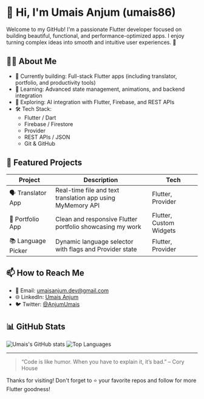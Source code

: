 # 👋 Hi, I'm Umais Anjum (umais86)

Welcome to my GitHub! I'm a passionate Flutter developer focused on building beautiful, functional, and performance-optimized apps. I enjoy turning complex ideas into smooth and intuitive user experiences. 🚀

## 👨‍💻 About Me

- 🔭 Currently building: Full-stack Flutter apps (including translator, portfolio, and productivity tools)
- 🌱 Learning: Advanced state management, animations, and backend integration
- 🧠 Exploring: AI integration with Flutter, Firebase, and REST APIs
- 🛠️ Tech Stack:
  - Flutter / Dart
  - Firebase / Firestore
  - Provider 
  - REST APIs / JSON
  - Git & GitHub

## 💼 Featured Projects

| Project | Description | Tech |
|--------|-------------|------|
| 🗣️ Translator App | Real-time file and text translation app using MyMemory API | Flutter, Provider |
| 🧰 Portfolio App | Clean and responsive Flutter portfolio showcasing my work | Flutter, Custom Widgets |
| 📚 Language Picker | Dynamic language selector with flags and Provider state | Flutter, Provider |

## 📫 How to Reach Me

- 📧 Email: umaisanjum.dev@gmail.com
- 🌐 LinkedIn: [Umais Anjum](https://www.linkedin.com/in/umaisanjum/)
- 🐦 Twitter: [@AnjumUmais]((https://x.com/AnjumUmais))

## 📊 GitHub Stats

![Umais's GitHub stats](https://github-readme-stats.vercel.app/api?username=umais86&show_icons=true&theme=radical)
![Top Languages](https://github-readme-stats.vercel.app/api/top-langs/?username=umais86&layout=compact&theme=radical)

---

> “Code is like humor. When you have to explain it, it’s bad.” – Cory House

Thanks for visiting! Don't forget to ⭐️ your favorite repos and follow for more Flutter goodness!


